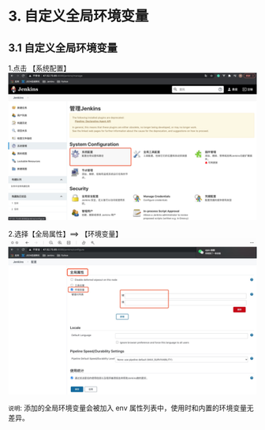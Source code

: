 # 3. 自定义全局环境变量

## 3.1 自定义全局环境变量

1.点击 【系统配置】
![Jenkins系统配置](../assets/jenkins配置.png)

2.选择【全局属性】==> 【环境变量】
![](../assets/配置全局环境变量.jpeg)


`说明`: 添加的全局环境变量会被加入 env 属性列表中，使用时和内置的环境变量无差异。

